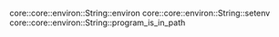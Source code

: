 core::core::environ::String::environ
core::core::environ::String::setenv
core::core::environ::String::program_is_in_path